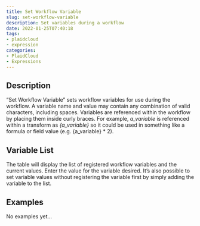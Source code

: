 ```yaml
---
title: Set Workflow Variable
slug: set-workflow-variable
description: Set variables during a workflow
date: 2022-01-25T07:40:18
tags:
- plaidcloud
- expression
categories:
- PlaidCloud
- Expressions
---
```




## Description


“Set Workflow Variable” sets workflow variables for use during the workflow. A variable name and value may contain any combination of valid characters, including spaces. Variables are referenced within the workflow by placing them inside curly braces. For example, *a_variable* is referenced within a transform as *{a_variable}* so it could be used in something like a formula or field value (e.g. {a_variable} * 2).



## Variable List


The table will display the list of registered workflow variables and the current values. Enter the value for the variable desired. It’s also possible to set variable values without registering the variable first by simply adding the variable to the list.







## Examples

No examples yet...
